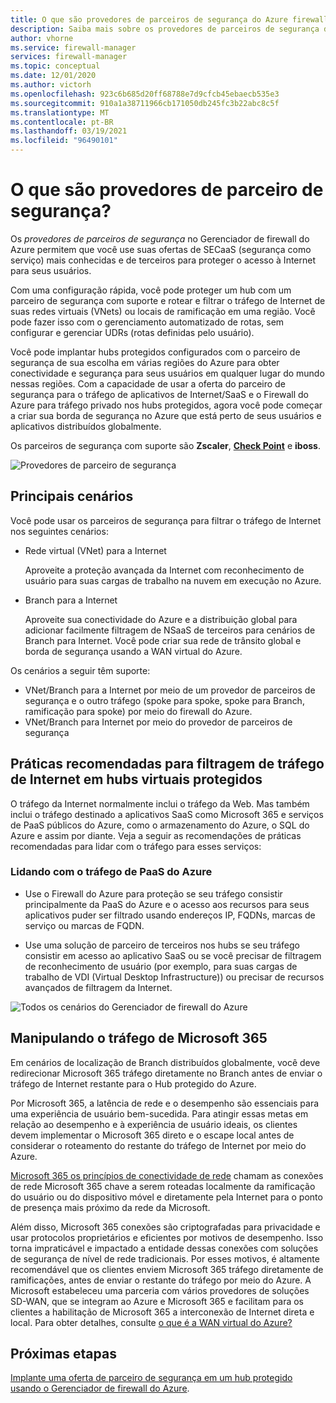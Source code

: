 ```yaml
---
title: O que são provedores de parceiros de segurança do Azure firewall Manager?
description: Saiba mais sobre os provedores de parceiros de segurança do Gerenciador de firewall do Azure
author: vhorne
ms.service: firewall-manager
services: firewall-manager
ms.topic: conceptual
ms.date: 12/01/2020
ms.author: victorh
ms.openlocfilehash: 923c6b685d20ff68788e7d9cfcb45ebaecb535e3
ms.sourcegitcommit: 910a1a38711966cb171050db245fc3b22abc8c5f
ms.translationtype: MT
ms.contentlocale: pt-BR
ms.lasthandoff: 03/19/2021
ms.locfileid: "96490101"
---
```

# <a name="what-are-security-partner-providers"></a>O que são provedores de parceiro de segurança?

Os *provedores de parceiros de segurança* no Gerenciador de firewall do Azure permitem que você use suas ofertas de SECaaS (segurança como serviço) mais conhecidas e de terceiros para proteger o acesso à Internet para seus usuários.

Com uma configuração rápida, você pode proteger um hub com um parceiro de segurança com suporte e rotear e filtrar o tráfego de Internet de suas redes virtuais (VNets) ou locais de ramificação em uma região. Você pode fazer isso com o gerenciamento automatizado de rotas, sem configurar e gerenciar UDRs (rotas definidas pelo usuário).

Você pode implantar hubs protegidos configurados com o parceiro de segurança de sua escolha em várias regiões do Azure para obter conectividade e segurança para seus usuários em qualquer lugar do mundo nessas regiões. Com a capacidade de usar a oferta do parceiro de segurança para o tráfego de aplicativos de Internet/SaaS e o Firewall do Azure para tráfego privado nos hubs protegidos, agora você pode começar a criar sua borda de segurança no Azure que está perto de seus usuários e aplicativos distribuídos globalmente.

Os parceiros de segurança com suporte são **Zscaler**, **[Check Point](check-point-overview.md)** e **iboss**.

![Provedores de parceiro de segurança](media/trusted-security-partners/trusted-security-partners.png)

## <a name="key-scenarios"></a>Principais cenários

Você pode usar os parceiros de segurança para filtrar o tráfego de Internet nos seguintes cenários:

- Rede virtual (VNet) para a Internet

   Aproveite a proteção avançada da Internet com reconhecimento de usuário para suas cargas de trabalho na nuvem em execução no Azure.

- Branch para a Internet

   Aproveite sua conectividade do Azure e a distribuição global para adicionar facilmente filtragem de NSaaS de terceiros para cenários de Branch para Internet. Você pode criar sua rede de trânsito global e borda de segurança usando a WAN virtual do Azure.

Os cenários a seguir têm suporte:
- VNet/Branch para a Internet por meio de um provedor de parceiros de segurança e o outro tráfego (spoke para spoke, spoke para Branch, ramificação para spoke) por meio do firewall do Azure.
- VNet/Branch para Internet por meio do provedor de parceiros de segurança

## <a name="best-practices-for-internet-traffic-filtering-in-secured-virtual-hubs"></a>Práticas recomendadas para filtragem de tráfego de Internet em hubs virtuais protegidos

O tráfego da Internet normalmente inclui o tráfego da Web. Mas também inclui o tráfego destinado a aplicativos SaaS como Microsoft 365 e serviços de PaaS públicos do Azure, como o armazenamento do Azure, o SQL do Azure e assim por diante. Veja a seguir as recomendações de práticas recomendadas para lidar com o tráfego para esses serviços:

### <a name="handling-azure-paas-traffic"></a>Lidando com o tráfego de PaaS do Azure
 
- Use o Firewall do Azure para proteção se seu tráfego consistir principalmente da PaaS do Azure e o acesso aos recursos para seus aplicativos puder ser filtrado usando endereços IP, FQDNs, marcas de serviço ou marcas de FQDN.

- Use uma solução de parceiro de terceiros nos hubs se seu tráfego consistir em acesso ao aplicativo SaaS ou se você precisar de filtragem de reconhecimento de usuário (por exemplo, para suas cargas de trabalho de VDI (Virtual Desktop Infrastructure)) ou precisar de recursos avançados de filtragem da Internet.

![Todos os cenários do Gerenciador de firewall do Azure](media/trusted-security-partners/all-scenarios.png)

## <a name="handling-microsoft-365-traffic"></a>Manipulando o tráfego de Microsoft 365

Em cenários de localização de Branch distribuídos globalmente, você deve redirecionar Microsoft 365 tráfego diretamente no Branch antes de enviar o tráfego de Internet restante para o Hub protegido do Azure.

Por Microsoft 365, a latência de rede e o desempenho são essenciais para uma experiência de usuário bem-sucedida. Para atingir essas metas em relação ao desempenho e à experiência de usuário ideais, os clientes devem implementar o Microsoft 365 direto e o escape local antes de considerar o roteamento do restante do tráfego de Internet por meio do Azure.

[Microsoft 365 os princípios de conectividade de rede](/microsoft-365/enterprise/microsoft-365-network-connectivity-principles) chamam as conexões de rede Microsoft 365 chave a serem roteadas localmente da ramificação do usuário ou do dispositivo móvel e diretamente pela Internet para o ponto de presença mais próximo da rede da Microsoft.

Além disso, Microsoft 365 conexões são criptografadas para privacidade e usar protocolos proprietários e eficientes por motivos de desempenho. Isso torna impraticável e impactado a entidade dessas conexões com soluções de segurança de nível de rede tradicionais. Por esses motivos, é altamente recomendável que os clientes enviem Microsoft 365 tráfego diretamente de ramificações, antes de enviar o restante do tráfego por meio do Azure. A Microsoft estabeleceu uma parceria com vários provedores de soluções SD-WAN, que se integram ao Azure e Microsoft 365 e facilitam para os clientes a habilitação de Microsoft 365 a interconexão de Internet direta e local. Para obter detalhes, consulte [o que é a WAN virtual do Azure?](../virtual-wan/virtual-wan-about.md)

## <a name="next-steps"></a>Próximas etapas

[Implante uma oferta de parceiro de segurança em um hub protegido usando o Gerenciador de firewall do Azure](deploy-trusted-security-partner.md).
